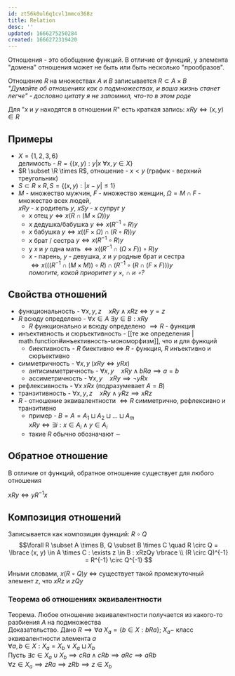 ```yaml
---
id: zt56k0ul6q1cvl1mmco368z
title: Relation
desc: ''
updated: 1666275250284
created: 1666272319420
---
```


Отношения - это обобщение функций. В отличие от функций, у элемента "домена" отношения может не быть или быть несколько "прообразов".

Отношение $R$ на множествaх $А$ и $B$ записывается $R \subset A \times B$  
*"Думайте об отношениях как о подмножествах, и ваша жизнь станет легче" - дословно цитату я не запомнил, что-то в этом роде*

Для "$x$ и $y$ находятся в отношении $R$" есть краткая запись: $xRy \iff (x, y) \in R$

## Примеры

* $X = \lbrace 1, 2, 3, 6 \rbrace$  
  делимость - $R = \lbrace (x, y) : y|x\ \forall x, y \in X \rbrace$
* $R \subset \R \times R$, отношение - $x < y$ (график - верхний треугольник)
* $S \subset R \times R, S = \lbrace (x, y) : |x - y| \leq 1 \rbrace$
* $M$ - множество мужчин, $F$ - множество женщин, $\Omega = M \cap F$ - множество всех людей,  
  $xRy$ - $x$ родитель $y$, $xSy$ - $x$ супруг $y$
  * $x$ отец $y \iff x(R \cap (M \times \Omega))y$
  * $x$ дедушка/бабушка $y \iff x(R^{-1} \circ R)y$
  * $x$ бабушка $y \iff x((F \times \Omega) \cap (R \circ R))y$
  * $x$ брат / сестра $y \iff x(R^{-1} \circ R)y$
  * у $x$ и $y$ одна мать $\iff x((R^{-1} \cap (\Omega \times F)) \circ R)y$
  * $x$ - парень, $y$ - девушка, $x$ и $у$ родные брат и сестра  
  $\iff x(((R^{-1} \cap (M \times M)) \circ R) \cap
           (R^{-1}                    \circ (R \cap (F \times F)))y$  
  *помогите, какой приоритет у $\times$, $\cap$ и $\circ$?*

## Свойства отношений

* функциональность - $\forall x, y, z\quad xRy \land xRz \iff y = z$
* $R$ всюду определено - $\forall x \in A\ \exists y \in B : xRy$
  * $R$ функционально и всюду определено $\implies R$ - функция
* инъективность и сюръективность - [[те же определения | math.function#инъективность-мономорфизм]], что и для функций
  * биективность - $R$ биективно $\iff$ $R$ - функция, $R$ инъективно и сюръективно
* симметричность - $\forall x, y \; (xRy \iff yRx)$
  * антисимметричность - $\forall x, y \quad xRy \land bRa \implies a = b$
  * ассиметричность - $\forall x, y \quad xRy \implies \lnot yRx$
* рефлексивность - $\forall x \; xRx$ (подразумевает $A = B$)
* транзитивность - $\forall x, y, z\quad xRy \land yRz \implies xRz$
* $R$ - отношение эквивалентности $\iff R$ симметрично, рефлексивно и транзитивно  
  * пример - $B = A = A_1 \sqcup A_2 \sqcup \dots \sqcup A_m$  
  $xRy \iff \exists i : x \in A_i \land y \in A_i$
  * такие $R$ обычно обозначают $\sim$

## Обратное отношение

В отличие от функций, обратное отношение существует для любого отношения

$xRy \iff yR^{-1}x$

## Композиция отношений

Записывается как композиция функций: $R \circ Q$  
$$\forall R \subset A \times B, Q \subset B \times C \quad R \circ Q =
  \lbrace (x, y) \in A \times C : \exists z \in B : xRzQy \rbrace \\
  (R \circ Q)^{-1} = R^{-1} \circ Q^{-1}
$$

Иными словами, $x(R \circ Q)y$ $\iff$ существует такой промежуточный элемент $z$, что $xRz$ и $zQy$

### Теорема об отношениях эквивалентности

Теорема. Любое отношение эквивалентности получается из какого-то разбиения $A$ на подмножества  
Доказательство. Дано $R \implies \forall a\ X_a = \lbrace b \in X : bRa \rbrace$; $X_a -$ класс эквивалентности элемента $a$  
$\forall a, b \in X : X_a = X_b \lor X_a \sqcup X_b$  
Пусть $\exists c \in X_a \cup X_b \implies cRa \land cRb \implies aRc \implies aRb$  
$\forall z \in X_a \implies zRa \implies zRb \implies z \in X_b$
